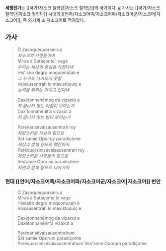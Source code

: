 **세행진가**는 [[국가/자소크 철학단|자소크 철학단]]의 국가이다. [#](https://youtu.be/m7qG_NvaWwg?si=9O8QSJtUF_SqDEcO) 가사는 [[국가/자소크 철학단|자소크 철학단]] 시대의 [[언어/자소크어족/자소크어파/자소크어군/자소크어|자소크어]], 즉 와기제 소 자소크어로 적혀있다.

## 가사
> Ö Zasoquéquorsinis a  
> *자소크의 사람들이여*  
> Miras ä Satáçente’l vagè  
> *우리는 세상의 중심을 가졌다네*  
> His’ siro degro moquomùtah é  
> *그 누구도 다가오지 못할*  
> Vaisausentrah lo màvistùquiç e  
> *능력을 우리는 가지고 있다네*
> 
> Daxétonnahémog da vizaxùt a  
> *저 끝나지 않는 아침이 보이는가*  
> Dax’tonnahénit’a vizaxùt a  
> *저 끝나지 않는 밤이 보이는가*
> 
> Parénarisévaisausentrah roy  
> *자랑스러운 지성의 힘으로*  
> Sat samie Opor’oy paradiçòme  
> *세상과 함께 앞으로 행진하자*  
> Paréquorsinisévaisausentrah roy  
> *자랑스러운 사람들의 힘으로*  
> Vex’amie Opor’oy paradiçòme  
> *자연과 함께 앞으로 나아가자*

### 현대 [[언어/자소크어족/자소크어파/자소크어군/자소크어|자소크어]] 번안
> Ö Zasoquéquorsinis a  
> Miras ä Satáçente'lo vage  
> Hisésiro degro moquomutah é  
> Vaisausentrah lo mavistuquiç e
> 
> Daxétonnahémog da vizaxut a  
> Daxétonnahénit'a vizaxut a  
> 
> Parénarisévaisausentrahum  
> Sat samie Oporum paradiçome  
> Paréquorsinisévaisausentrahum
> Vex'amie Oporum paradiçome